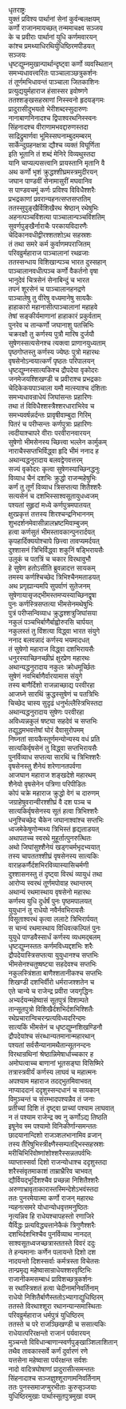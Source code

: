 धृतराष्ट्रः   
युक्तं प्रविश्य पार्थानां सेनां कुर्वन्बलक्षयम्  
कर्णो राजानमायच्छत् तन्ममाचक्ष्व सञ्जय  
के च प्रवीराः पार्थानां युधि कर्णमवारयन्  
कांश्च प्रमथ्याधिरथिर्युधिष्ठिरमपीडयत्  
सञ्जयः   
धृष्टद्युम्नमुखान्पार्थान्दृष्ट्वा कर्णो व्यवस्थितान्  
समभ्यधावत्त्वरितः पाञ्चालाञ्छत्रुकर्शनः  
तं तूर्णमभिधावन्तं पाञ्चाला जितकाशिनः  
प्रत्युद्ययुर्महाराज हंसास्सर इवोष्णगे  
ततश्शङ्खसहस्राणां निस्स्वनो हृदयङ्गमः  
प्रादुरासीदुभयतो भेरीशब्दस्सुदारुणः  
नानाबाणनिनादश्च द्विपाश्वरथनिस्स्वनः  
सिंहनादश्च वीराणामभवद्दारुणस्तदा  
साद्रिद्रुमार्णवा भूमिस्सघनाम्बुदमम्बरम्  
सार्केन्दुग्रहनक्षत्रा द्यौश्च व्यक्तं विघूर्णिता  
इति भूतानि तं शब्दं मेनिरे विव्यथुस्तदा  
यानि चाप्यल्पसत्त्वानि प्रायस्तानि मृतानि वै  
अथ कर्णो भृशं क्रुद्धश्शीघ्रमस्त्रमुदीरयन्  
जघान पाण्डवीं सेनामासुरीं मघवानिव  
स पाण्डवचमूं कर्णः प्रविश्य विविधैश्शरैः  
प्रभद्रकाणां प्रवरान्यहनत्सप्तसप्ततिम्  
ततस्सुपुङ्खैर्विशिखैरथ श्रेष्ठान् रथेषुभिः  
अहनत्पञ्चविंशत्या पाञ्चालान्पञ्चविंशतिम्  
सुवर्णपुङ्खैर्नाराचैः परकायविदारणैः  
चेदिकानवधीद्वीरश्शतशोऽथ सहस्रशः  
तं तथा समरे कर्म कुर्वाणमपराजितम्  
परिवव्रुर्महाराज पाञ्चालानां रथव्रजाः  
ततस्सन्धाय विशिखान्पञ्च भारत दुस्सहान्  
पाञ्चालानवधीत्पञ्च कर्णो वैकर्तनो वृषा  
भानुदेवं चित्रसेनं सेनाबिन्दुं च भारत  
तपनं शूरसेनं च पाञ्चालानहनद्रणे  
पाञ्चालेषु तु वीरेषु वध्यमानेषु सायकैः  
हाहाकारो महानासीत्पाञ्चालानां महाहवे  
तेषां सङ्कीर्यमाणानां हाहाकारं प्रकुर्वताम्  
पुनरेव च तान्कर्णो जघानाशु पतत्त्रिभिः  
चक्ररक्षौ तु कर्णस्य पुत्रौ मारिष दुर्जयौ  
सुषेणस्सत्यसेनश्च त्यक्त्वा प्राणानयुध्यताम्  
पृष्ठगोप्तस्तु कर्णस्य ज्येष्ठः पुत्रो महारथः  
वृषसेनोऽन्वयात्कर्णं पृष्ठतः परिपालयन्  
धृष्टद्युम्नस्सात्यकिश्च द्रौपदेया वृकोदरः  
जनमेजयश्शिखण्डी च प्रवीराश्च प्रभद्रकाः  
चेदिकेकयपाञ्चाला यमौ मात्स्याश्च दंशिताः  
समभ्यधावन्राधेयं जिघांसन्तः प्रहारिणः  
तथा तं विविधैश्शस्त्रैश्शरधाराभिरेव च  
समभ्यवर्षन्नर्दन्तः प्रावृषीवाम्बुदा गिरिम्  
पितरं च परीप्सन्तः कर्णपुत्राः प्रहारिणः  
त्वदीयाश्चापरे वीराः परवीरानवारयन्  
सुषेणो भीमसेनस्य च्छित्त्वा भल्लेन कार्मुकम्  
नाराचैस्सप्तभिर्विद्ध्वा हृदि भीमं ननाद ह  
अथान्यद्धनुरादाय बलवद्वेगवत्तरम्  
सज्यं वृकोदरः कृत्वा सुषेणस्याच्छिनद्धनुः  
विव्याध चैनं दशभिः क्रुद्धो राजन्महेषुभिः  
कर्णं तु तूर्णं विव्याध त्रिसप्तत्या शितैश्शरैः  
सत्यसेनं च दशभिस्साश्वसूतायुधध्वजम्  
पश्यतां सुहृदां मध्ये कर्णपुत्रमपातयत्  
क्षुरप्रकृत्तं तत्तस्य शिरश्चन्द्रनिभाननम्  
शुभदर्शनमेवासीन्नालभ्रष्टमिवाम्बुजम्  
हत्वा कर्णसुतं भीमस्तावकान्पुनरार्दयत्  
कृपहार्दिक्ययोश्चापे छित्त्वा तावप्यमर्दयत्  
दुश्शासनं त्रिभिर्विद्ध्वा शकुनिं षड्भिरायसैः  
उलूकं च पतत्रिं च चकार विरथावुभौ  
हे सुषेण हतोऽसीति ब्रुवन्नादत्त सायकम्  
तमस्य कर्णश्चिच्छेद त्रिभिश्चैनमताडयत्  
अथ प्रगृह्यान्यमपि सुपर्वाणं सुतेजनम्  
सुषेणायासृजद्भीमस्तमप्यस्याच्छिनद्वृषा  
पुनः कर्णस्त्रिसप्तत्या भीमसेनमथेषुभिः  
पुत्रं परीप्सन्विव्याध क्रुद्धश्शत्रुजिघांसया  
नकुलं पञ्चभिर्बाणैर्बाह्वोरुरसि चार्पयत्  
नकुलस्तं तु विंशत्या विद्ध्वा भारत संयुगे  
ननाद बलवन्नादं कर्णस्य भयमादधत्  
तं सुषेणो महाराज विद्ध्वा दशभिरायसैः  
धनुरस्याच्छिनच्छीघ्रं क्षुरप्रेण महारथः  
अथान्यद्धनुरादाय नकुलः क्रोधमूर्च्छितः  
सुषेणं नवभिर्बाणैर्वारयामास संयुगे  
तस्य बाणैर्दिशो राजन्नाच्छाद्य परवीरहा  
आजघ्ने सारथिं क्रुद्धस्सुषेणं च पतत्रिभिः  
चिच्छेद चास्य सुदृढं धनुर्भल्लैस्त्रिभिस्तदा  
अथान्यद्धनुरादाय सुषेणः परवीरहा  
अविध्यन्नकुलं षष्ट्या सहदेवं च सप्तभिः  
तद्युद्धमभवत्तेषां घोरं दैवासुरोपमम्  
निघ्नतां सायकैस्तूर्णमन्योन्यस्य वधं प्रति  
सात्यकिर्वृषसेनं तु विद्ध्वा सप्तभिरायसैः  
पुनर्विव्याध सप्तत्या सारथिं च त्रिभिश्शरैः  
वृषसेनस्तु शैनेयं शरेणानतपर्वणा  
आजघान महाराज शङ्खदेशे महारथम्  
शैनेयो वृषसेनेन पत्रिणा परिपीडितः  
कोपं चक्रे महाराज क्रुद्धो वेगं च दारुणम्  
जग्राहेषुवरान्वीरश्शीघ्रं वै दश पञ्च च  
सात्यकिर्वृषसेनस्य सूतं हत्वा त्रिभिश्शरैः  
धनुश्चिच्छेद चैकेन जघानाश्वांश्च सप्तभिः  
ध्वजमेकेषुणोन्मथ्य त्रिभिस्तं हृद्यताडयत्  
अथापतच्च स्वरथे मुहूर्तात्पुनरुत्थितः  
अथो जिघांसुश्शैनेयं खड्गचर्मभृदभ्ययात्  
तस्य चापततश्शीघ्रं वृषसेनस्य सात्यकिः  
वाराहकर्णैर्दशभिरविव्यास्यासिचर्मणी  
दुश्शासनस्तु तं दृष्ट्वा विरथं व्यायुधं तथा  
आरोप्य स्वरथं तूर्णमपोवाह रथान्तरम्  
अथान्यं रथमास्थाय वृषसेनो महारथः  
कर्णस्य युधि दुर्धर्षं पुनः पृष्ठमपालयत्  
युयुधानं तु राधेयो नवैर्नवभिरायसैः  
विसूताश्वरथं कृत्वा ललाटे त्रिभिरार्पयत्  
स चान्यं रथमास्थाय विधिवत्कल्पितं पुनः  
युयुधे पाण्डवैस्सार्धं कर्णस्य व्यधमद्बलम्  
धृष्टद्युम्नस्ततः कर्णमविध्यद्दशभिः शरैः  
द्रौपदेयास्त्रिसप्तत्या युयुधानश्च सप्तभिः  
भीमसेनश्चतुष्षष्ट्या सहदेवश्च सप्तभिः  
नकुलस्त्रिंशता बाणैश्शतानीकश्च सप्तभिः  
शिखण्डी दशभिर्वीरो धर्मराजश्शतेन च  
एते चान्ये च राजेन्द्र प्रवीरा जयगृद्धिनः  
अभ्यर्दयन्महेष्वासं सूतपुत्रं विशाम्पते  
तान्सूतपुत्रो विशिखैर्दशभिर्दशभिश्शितैः  
रथेप्रचारान्विचरन्प्रत्यविध्यदरिन्दमः  
सात्यकिं भीमसेनं च धृष्टद्युम्नशिखण्डिनौ  
द्रौपदेयांश्च संरब्धान्यतमानान्महारथान्  
पश्यतां सर्वसैन्यानामथैतान्सूतनन्दनः  
विरथान्रथिनां श्रेष्ठान्निमेषार्धाच्चकार ह  
अमोघत्वाच्च बाणानां भूतसङ्घा विसिष्मिरे  
तत्रास्त्रवीर्यं कर्णस्य लाघवं च महात्मनः  
अपश्याम महाराज तदद्भुतमिवाभवत्  
नाप्याददानं ददृशुस्सन्दधानं च सायकान्  
विमुञ्चन्तं च संरम्भादपश्यन्नैव तं जनाः  
प्रतीच्यां दिशि तं दृष्ट्वा प्राच्यां पश्याम लाघवात्  
न तं पश्याम राजेन्द्र क्व नु कर्णोऽद्य तिष्ठति  
इषूनेव स्म पश्यामो विनिकीर्णान्समन्ततः  
छादयानान्दिशो राजञ्शलभानामिव व्रजान्  
तस्य तैरिषुभिस्त्रीक्ष्णैस्सम्पतद्भिस्सहस्रशः  
मरीचिभिरिवोष्णांशोश्शरैस्सन्नतपर्वभिः  
व्याप्तास्सर्वा दिशो राजन्योधाश्च ददृशुस्तदा  
शरैस्संवृतमाकाशं ताम्राभ्रैरिव चाभवत्  
द्यौर्वियद्भूर्दिशश्चैव प्रच्छन्ना निशितैश्शरैः  
अरुणाभ्रावृताकारास्तस्मिन्देशेऽभवंस्तदा  
ततः पुनरमेयात्मा कर्णो राजन् महारथः  
न्यहनत्समरे योधान्योधवृत्तमनुष्ठितः  
नृत्यन्निव हि राधेयश्चापहस्तो रणाजिरे  
यैर्विद्धः प्रत्यविद्ध्यत्तानेकैकं त्रिगुणैश्शरैः  
दशभिर्दशभिश्चैव पुनर्विव्याथ नानदत्  
साश्वसूतध्वजच्छत्रास्ततस्ते विवरं ददुः  
ते हन्यमानाः कर्णेन पलायन्ते दिशो दश  
नादयन्तो दिशस्सर्वाः कर्मत्रस्ता विचेतसः  
तान्प्रमृद्य महेष्वासान्राधेयश्शरवृष्टिभिः  
राजानीकमसम्बाधं प्राविशच्छत्रुकर्शनः  
स रथांस्त्रिशतं हत्वा चेदीनामनिवर्तिनाम्  
राधेयो निशितैर्बाणैस्ततोऽभ्यागाद्युधिष्ठिरम्  
ततस्ते विरथाश्शूरा रथानन्यान्समास्थिताः  
परिवव्रुर्महाराज धर्मपुत्रं युधिष्ठिरम्  
ततस्ते च परे राजञ्छिखण्डी च ससात्यकिः  
राधेयात्परिरक्षन्तो राजानं पर्यवारयन्  
मुञ्चन्तो विविधान्बाणान्स्वर्णपुङ्खाञ्शिलाशितान्  
तथैव तावकास्सर्वे कर्णं दुर्वारणं रणे  
यत्तसेना महेष्वासा पर्यरक्षन्त सर्वशः  
नादो वादित्रघोषाणां प्रादुरासीत्समन्ततः  
सिंहनादाश्च सञ्जज्ञुश्शूराणामनिवर्तिनाम्  
ततः पुनस्समाजग्मुरभीताः कुरुसृञ्जयाः  
युधिष्ठिरमुखाः पार्थास्सूतपुत्रमुखा वयम्  
